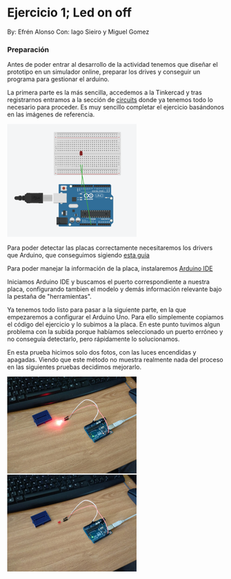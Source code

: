 # Ejercicio 1; Led on off

By: Efrén Alonso
Con: Iago Sieiro y Miguel Gomez

### Preparación

Antes de poder entrar al desarrollo de la actividad tenemos que diseñar el prototipo en un simulador online, preparar los drives y conseguir un programa para gestionar el arduino.

La primera parte es la más sencilla, accedemos a la Tinkercad y tras registrarnos entramos a la sección de [circuits](https://www.tinkercad.com/circuits) donde ya tenemos todo lo necesario para proceder. Es muy sencillo completar el ejercicio basándonos en las imágenes de referencia.

<img  width="300" src=ArduinoUnoEx1Circuit.png>

Para poder detectar las placas correctamente necesitaremos los drivers que Arduino, que conseguimos sigiendo [esta guia](https://www.arduino.cc/en/Guide/DriverInstallation)

Para poder manejar la información de la placa, instalaremos [Arduino IDE](https://www.arduino.cc/en/Main/Software)

Iniciamos Arduino IDE y buscamos el puerto correspondiente a nuestra placa, configurando tambien el modelo y demás información relevante bajo la pestaña de "herramientas".

Ya tenemos todo listo para pasar a la siguiente parte, en la que empezaremos a configurar el Arduino Uno. Para ello simplemente copiamos el código del ejercicio y lo subimos a la placa. En este punto tuvimos algun problema con la subida porque habíamos seleccionado un puerto erróneo y no conseguía detectarlo, pero rápidamente lo solucionamos.

En esta prueba hicimos solo dos fotos, con las luces encendidas y apagadas. Viendo que este método no muestra realmente nada del proceso en las siguientes pruebas decidimos mejorarlo.

<img  width="300" src=ArduinoUnoEx1On.jpeg>

<img  width="300" src=ArduinoUnoEx1Off.jpeg>


### 